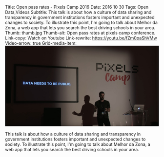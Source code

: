 Title: Open pass rates - Pixels Camp 2016
Date: 2016 10 30
Tags: Open Data,Videos
Subtitle: This talk is about how a culture of data sharing and transparency in government institutions fosters important and unexpected changes to society. To illustrate this point, I'm going to talk about Melhor da Zona, a web app that lets you search the best driving schools in your area.
Thumb: thumb.jpg
Thumb-alt: Open pass rates at pixels camp conference.
Link-copy: Watch on Youtube
Link-rewrite: https://youtu.be/fZm0paShVMw
Video-arrow: true
Grid-media-item: <a target="_blank" href="https://youtu.be/fZm0paShVMw" title="Open pass rates - Pixels Camp 2016"><img alt="Open pass rates - Pixels Camp 2016" src="/assets/img/pixelscamp-melhordazona/grid-img.jpg"></a>

This talk is about how a culture of data sharing and transparency in government institutions fosters important and unexpected changes to society. To illustrate this point, I'm going to talk about Melhor da Zona, a web app that lets you search the best driving schools in your area.
